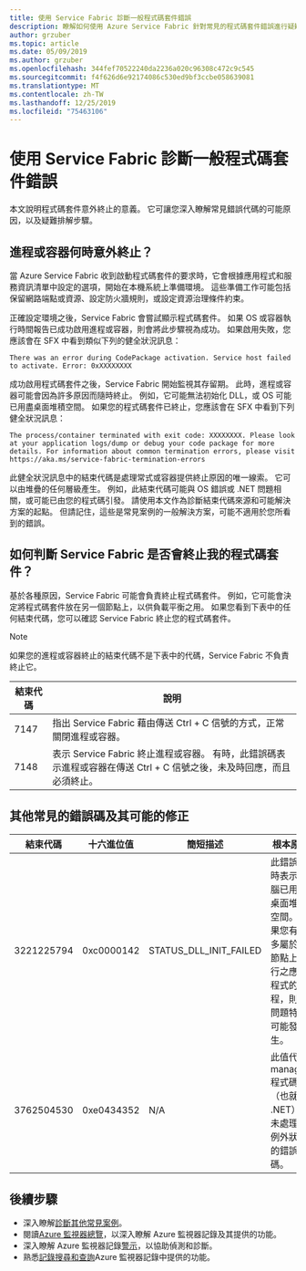 ```yaml
---
title: 使用 Service Fabric 診斷一般程式碼套件錯誤
description: 瞭解如何使用 Azure Service Fabric 針對常見的程式碼套件錯誤進行疑難排解
author: grzuber
ms.topic: article
ms.date: 05/09/2019
ms.author: grzuber
ms.openlocfilehash: 344fef70522240da2236a020c96308c472c9c545
ms.sourcegitcommit: f4f626d6e92174086c530ed9bf3ccbe058639081
ms.translationtype: MT
ms.contentlocale: zh-TW
ms.lasthandoff: 12/25/2019
ms.locfileid: "75463106"
---
```

# <a name="diagnose-common-code-package-errors-by-using-service-fabric"></a>使用 Service Fabric 診斷一般程式碼套件錯誤

本文說明程式碼套件意外終止的意義。 它可讓您深入瞭解常見錯誤代碼的可能原因，以及疑難排解步驟。

## <a name="when-does-a-process-or-container-terminate-unexpectedly"></a>進程或容器何時意外終止？

當 Azure Service Fabric 收到啟動程式碼套件的要求時，它會根據應用程式和服務資訊清單中設定的選項，開始在本機系統上準備環境。 這些準備工作可能包括保留網路端點或資源、設定防火牆規則，或設定資源治理條件約束。 

正確設定環境之後，Service Fabric 會嘗試顯示程式碼套件。 如果 OS 或容器執行時間報告已成功啟用進程或容器，則會將此步驟視為成功。 如果啟用失敗，您應該會在 SFX 中看到類似下列的健全狀況訊息：

```
There was an error during CodePackage activation. Service host failed to activate. Error: 0xXXXXXXXX
```

成功啟用程式碼套件之後，Service Fabric 開始監視其存留期。 此時，進程或容器可能會因為許多原因而隨時終止。 例如，它可能無法初始化 DLL，或 OS 可能已用盡桌面堆積空間。 如果您的程式碼套件已終止，您應該會在 SFX 中看到下列健全狀況訊息：

```
The process/container terminated with exit code: XXXXXXXX. Please look at your application logs/dump or debug your code package for more details. For information about common termination errors, please visit https://aka.ms/service-fabric-termination-errors
```

此健全狀況訊息中的結束代碼是處理常式或容器提供終止原因的唯一線索。 它可以由堆疊的任何層級產生。 例如，此結束代碼可能與 OS 錯誤或 .NET 問題相關，或可能已由您的程式碼引發。 請使用本文作為診斷結束代碼來源和可能解決方案的起點。 但請記住，這些是常見案例的一般解決方案，可能不適用於您所看到的錯誤。

## <a name="how-can-i-tell-if-service-fabric-terminated-my-code-package"></a>如何判斷 Service Fabric 是否會終止我的程式碼套件？

基於各種原因，Service Fabric 可能會負責終止程式碼套件。 例如，它可能會決定將程式碼套件放在另一個節點上，以供負載平衡之用。 如果您看到下表中的任何結束代碼，您可以確認 Service Fabric 終止您的程式碼套件。

>[!NOTE]
> 如果您的進程或容器終止的結束代碼不是下表中的代碼，Service Fabric 不負責終止它。

結束代碼 | 說明
--------- | -----------
7147 | 指出 Service Fabric 藉由傳送 Ctrl + C 信號的方式，正常關閉進程或容器。
7148 | 表示 Service Fabric 終止進程或容器。 有時，此錯誤碼表示進程或容器在傳送 Ctrl + C 信號之後，未及時回應，而且必須終止。


## <a name="other-common-error-codes-and-their-potential-fixes"></a>其他常見的錯誤碼及其可能的修正

結束代碼 | 十六進位值 | 簡短描述 | 根本原因 | 可能的修正
--------- | --------- | ----------------- | ---------- | -------------
3221225794 | 0xc0000142 | STATUS_DLL_INIT_FAILED | 此錯誤有時表示電腦已用盡桌面堆積空間。 如果您有許多屬於在節點上執行之應用程式的進程，則此問題特別可能發生。 | 如果您的程式不是為了回應 Ctrl + C 信號而建立，您可以在叢集資訊清單中啟用**EnableActivateNoWindow**設定。 啟用這項設定表示您的程式碼封裝會在沒有 GUI 視窗的情況下執行，而且不會收到 Ctrl + C 信號。 此動作也會減少每個進程耗用的桌面堆積空間數量。 如果您的程式碼套件需要接收 Ctrl + C 信號，您可以增加節點的桌面堆積大小。
3762504530 | 0xe0434352 | N/A | 此值代表 managed 程式碼（也就是 .NET）中未處理之例外狀況的錯誤碼。 | 這個結束代碼會指出您的應用程式引發了例外狀況，而此例外狀況會保持未處理，並終止進程。 在判斷觸發此錯誤的第一個步驟中，請將應用程式的記錄檔和傾印檔案加以調試。

## <a name="next-steps"></a>後續步驟

* 深入瞭解[診斷其他常見案例](service-fabric-diagnostics-common-scenarios.md)。
* 閱讀[Azure 監視器總覽](../operations-management-suite/operations-management-suite-overview.md)，以深入瞭解 Azure 監視器記錄及其提供的功能。
* 深入瞭解 Azure 監視器記錄[警示](../log-analytics/log-analytics-alerts.md)，以協助偵測和診斷。
* 熟悉[記錄搜尋和查詢](../log-analytics/log-analytics-log-searches.md)Azure 監視器記錄中提供的功能。
